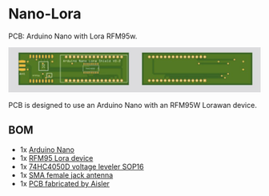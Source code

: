 # Nano-Lora
PCB: Arduino Nano with Lora RFM95w.

<picture>
  <img src="https://github.com/bvdbrule/Nano-Lora/blob/master/Nano-Lora.jpeg"  alt="Arduino Nano with Lora RFM95W" style="width:auto;">
</picture>

PCB is designed to use an Arduino Nano with an RFM95W Lorawan device.

<H2>BOM</H2>
<UL>
<LI>1x <a href="https://s.click.aliexpress.com/e/oj4uVwhix">Arduino Nano</a>
<LI>1x <a href="https://s.click.aliexpress.com/e/PBDM0cXJl">RFM95 Lora device</a>
<LI>1x <a href="https://s.click.aliexpress.com/e/WBSL7YfS3">74HC4050D voltage leveler SOP16</a>  
<LI>1x <a href="https://s.click.aliexpress.com/e/2y16o2jgR">SMA female jack antenna</a>
<LI>1x <a href="https://aisler.net/p/FGSSKBLQ">PCB fabricated by Aisler</a>  
</UL>





